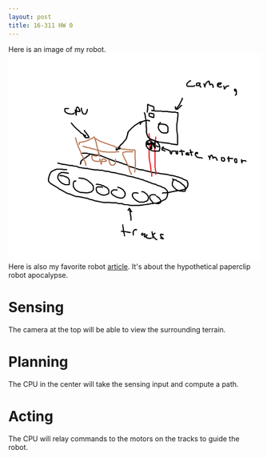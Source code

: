 ```yaml
---
layout: post
title: 16-311 HW 0
---
```

Here is an image of my robot.
![My Robot](/assets/robot.png)
Here is also my favorite robot [article](https://www.decisionproblem.com/paperclips/). It's about the hypothetical paperclip robot apocalypse. 

# Sensing
The camera at the top will be able to view the surrounding terrain.
# Planning
The CPU in the center will take the sensing input and compute a path.
# Acting
The CPU will relay commands to the motors on the tracks to guide the robot.
